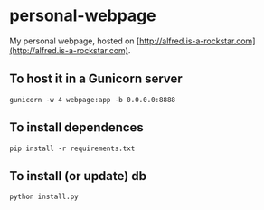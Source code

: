 # personal-webpage
My personal webpage, hosted on [http://alfred.is-a-rockstar.com](http://alfred.is-a-rockstar.com).

## To host it in a Gunicorn server

    gunicorn -w 4 webpage:app -b 0.0.0.0:8888
    
## To install dependences

    pip install -r requirements.txt
    
## To install (or update) db

    python install.py